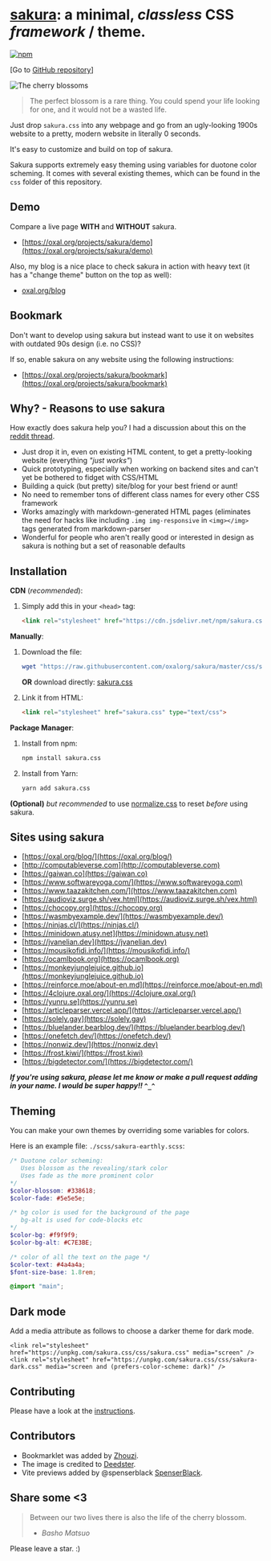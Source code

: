 # [sakura](https://oxal.org/projects/sakura): a minimal, ***classless*** CSS *framework* / **theme**.

[![npm][npm-image]][npm-url]

[npm-image]: https://img.shields.io/npm/v/sakura.css.svg?colorB=982c61
[npm-url]: https://www.npmjs.com/package/sakura.css

[Go to [GitHub repository](https://github.com/oxalorg/sakura)]

![The cherry blossoms](sakura160.jpg)

> The perfect blossom is a rare thing. You could spend your life looking for
> one, and it would not be a wasted life.

Just drop `sakura.css` into any webpage and go from an ugly-looking 1900s
website to a pretty, modern website in literally 0 seconds.

It's easy to customize and build on top of sakura.

Sakura supports extremely easy theming using variables for duotone color
scheming. It comes with several existing themes, which can be found in the `css`
folder of this repository.

## Demo

Compare a live page **WITH** and **WITHOUT** sakura.

* [https://oxal.org/projects/sakura/demo](https://oxal.org/projects/sakura/demo)

Also, my blog is a nice place to check sakura in action with heavy text (it has
a "change theme" button on the top as well):

* [oxal.org/blog](https://oxal.org/blog/)

## Bookmark

Don't want to develop using sakura but instead want to use it on websites with
outdated 90s design (i.e. no CSS)?

If so, enable sakura on any website using the following
instructions:

* [https://oxal.org/projects/sakura/bookmark](https://oxal.org/projects/sakura/bookmark)

## Why? - Reasons to use sakura

How exactly does sakura help you? I had a discussion about this on the
[reddit thread](https://www.reddit.com/r/webdev/comments/68zpdp/sakura_a_minimal_classless_css_theme_just_drop_it/).

- Just drop it in, even on existing HTML content, to get a pretty-looking
  website (everything *"just works"*)
- Quick prototyping, especially when working on backend sites and can't yet be
  bothered to fidget with CSS/HTML
- Building a quick (but pretty) site/blog for your best friend or aunt!
- No need to remember tons of different class names for every other CSS
  framework
- Works amazingly with markdown-generated HTML pages (eliminates the need for
  hacks like including `.img img-responsive` in `<img></img>` tags generated
  from markdown-parser
- Wonderful for people who aren't really good or interested in design as sakura
  is nothing but a set of reasonable defaults

## Installation

**CDN** (*recommended*):

1. Simply add this in your `<head>` tag:

    ```html
    <link rel="stylesheet" href="https://cdn.jsdelivr.net/npm/sakura.css/css/sakura.css" type="text/css">
    ```
    
**Manually**:

1. Download the file:

    ```bash
    wget "https://raw.githubusercontent.com/oxalorg/sakura/master/css/sakura.css"
    ```

    **OR** download directly:
    [sakura.css](https://raw.githubusercontent.com/oxalorg/sakura/master/css/sakura.css)

2. Link it from HTML:

    ```html
    <link rel="stylesheet" href="sakura.css" type="text/css">
    ```


**Package Manager**:

1. Install from npm:

    ```bash
    npm install sakura.css
    ```

2. Install from Yarn:

    ```bash
    yarn add sakura.css
    ```

**(Optional)** *but recommended* to use
[normalize.css](https://github.com/necolas/normalize.css/)
to reset *before* using sakura.

## Sites using sakura

* [https://oxal.org/blog/](https://oxal.org/blog/)
* [http://computableverse.com](http://computableverse.com)
* [https://gaiwan.co](https://gaiwan.co)
* [https://www.softwareyoga.com/](https://www.softwareyoga.com)
* [https://www.taazakitchen.com/](https://www.taazakitchen.com)
* [https://audioviz.surge.sh/vex.html](https://audioviz.surge.sh/vex.html)
* [https://chocopy.org](https://chocopy.org)
* [https://wasmbyexample.dev/](https://wasmbyexample.dev/)
* [https://ninjas.cl/](https://ninjas.cl/)
* [https://minidown.atusy.net](https://minidown.atusy.net)
* [https://jvanelian.dev](https://jvanelian.dev)
* [https://mousikofidi.info/](https://mousikofidi.info/)
* [https://ocamlbook.org](https://ocamlbook.org)
* [https://monkeyjunglejuice.github.io](https://monkeyjunglejuice.github.io)
* [https://reinforce.moe/about-en.md](https://reinforce.moe/about-en.md)
* [https://4clojure.oxal.org/](https://4clojure.oxal.org/)
* [https://yunru.se](https://yunru.se)
* [https://articleparser.vercel.app/](https://articleparser.vercel.app/)
* [https://solely.gay](https://solely.gay)
* [https://bluelander.bearblog.dev/](https://bluelander.bearblog.dev/)
* [https://onefetch.dev/](https://onefetch.dev/)
* [https://nonwiz.dev/](https://nonwiz.dev)
* [https://frost.kiwi/](https://frost.kiwi)
* [https://bigdetector.com/](https://bigdetector.com/)

***If you're using sakura, please let me know or make a pull request adding in
your name. I would be super happy!! `^_^`***

## Theming

You can make your own themes by overriding some variables for colors.

Here is an example file: `./scss/sakura-earthly.scss`:

```scss
/* Duotone color scheming:
   Uses blossom as the revealing/stark color
   Uses fade as the more prominent color
*/
$color-blossom: #338618;
$color-fade: #5e5e5e;

/* bg color is used for the background of the page
   bg-alt is used for code-blocks etc
*/
$color-bg: #f9f9f9;
$color-bg-alt: #C7E3BE;

/* color of all the text on the page */
$color-text: #4a4a4a;
$font-size-base: 1.8rem;

@import "main";
```

## Dark mode

Add a media attribute as follows to choose a darker theme for dark mode.

```
<link rel="stylesheet" href="https://unpkg.com/sakura.css/css/sakura.css" media="screen" />
<link rel="stylesheet" href="https://unpkg.com/sakura.css/css/sakura-dark.css" media="screen and (prefers-color-scheme: dark)" />
```

## Contributing

Please have a look at the [instructions](CONTRIBUTING.md).

## Contributors

* Bookmarklet was added by [Zhouzi](https://github.com/Zhouzi).
* The image is credited to
[Deedster](https://pixabay.com/en/users/Deedster-2541644/).
* Vite previews added by @spenserblack [SpenserBlack](https://github.com/spenserblack).

## Share some <3

> Between our two lives there is also the life of the cherry blossom.
> - *Basho Matsuo*

Please leave a star. :)
